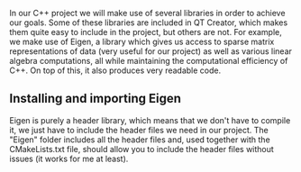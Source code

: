 In our C++ project we will make use of several libraries in order to achieve our goals. Some of these libraries are included in QT Creator, which makes them quite easy to include in the project, but others are not. For example, we make use of Eigen, a library which gives us access to sparse matrix representations of data (very useful for our project) as well as various linear algebra computations, all while maintaining the computational efficiency of C++. On top of this, it also produces very readable code.

## Installing and importing Eigen
Eigen is purely a header library, which means that we don't have to compile it, we just have to include the header files we need in our project. The "Eigen" folder includes all the header files and, used together with the CMakeLists.txt file, should allow you to include the header files without issues (it works for me at least).
